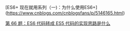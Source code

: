 [ES6+ 现在就用系列（一)：为什么使用ES6+]	(https://www.cnblogs.com/cnblogsfans/p/5146165.html)

[第 66 题：ES6 代码转成 ES5 代码的实现思路是什么](https://github.com/Advanced-Frontend/Daily-Interview-Question/issues/112#)

